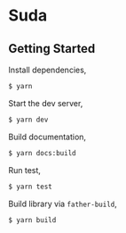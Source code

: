 # Suda

## Getting Started

Install dependencies,

```bash
$ yarn
```

Start the dev server,

```bash
$ yarn dev
```

Build documentation,

```bash
$ yarn docs:build
```

Run test,

```bash
$ yarn test
```

Build library via `father-build`,

```bash
$ yarn build
```
